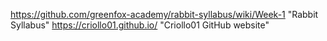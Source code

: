 https://github.com/greenfox-academy/rabbit-syllabus/wiki/Week-1 "Rabbit Syllabus"
https://criollo01.github.io/ "Criollo01 GitHub website"
